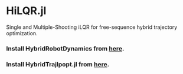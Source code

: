 # HiLQR.jl

Single and Multiple-Shooting iLQR for free-sequence hybrid trajectory optimization.

### Install HybridRobotDynamics from [here](https://github.com/Herpderk/HybridRobotDynamics.jl).

### Install HybridTrajIpopt.jl from [here](https://github.com/Herpderk/HybridTrajIpopt.jl).
